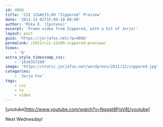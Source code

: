 ```yaml
---
id: 4068
title: 'CSI 12&#215;09 "Zippered" Preview'
date: '2011-12-02T15:09:18-08:00'
author: 'Mika E. (Ipstenu)'
excerpt: 'Promo video from Zippered, with a bit of Jorja!'
layout: post
guid: 'https://jorjafox.net/?p=4068'
permalink: /2011/csi-12x09-zippered-preview/
Views:
    - '6'
astra_style_timestamp_css:
    - '1634357209'
image: 'https://static.jorjafox.net/wordpress/2011/12/zippered.jpg'
categories:
    - 'Jorja Fox'
tags:
    - csi
    - tv
    - video
---
```


[youtube]http://www.youtube.com/watch?v=Nqqgt8PisV8[/youtube]

Next Wednesday!
